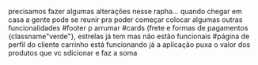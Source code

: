 precisamos fazer algumas alterações nesse rapha... quando chegar em casa a gente pode se reunir pra poder começar colocar algumas outras funcionalidades 
#footer p arrumar
#cards (frete e formas de pagamentos {classname"verde"}, estrelas já tem mas não estão funcionais
#página de perfil do cliente
 carrinho está funcionando já a aplicação puxa o valor dos produtos que vc sdicionar e faz a soma 

